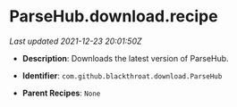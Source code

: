 # ParseHub.download.recipe

_Last updated 2021-12-23 20:01:50Z_

- **Description**: Downloads the latest version of ParseHub.

- **Identifier**: `com.github.blackthroat.download.ParseHub`

- **Parent Recipes**: `None`
